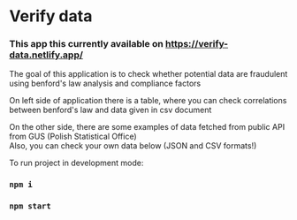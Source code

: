 # Verify data

### This app this currently available on https://verify-data.netlify.app/

The goal of this application is to check whether potential data are fraudulent using benford's law analysis and compliance factors

On left side of application there is a table, where you can check correlations between benford's law and data given in csv document

On the other side, there are some examples of data fetched from public API from GUS (Polish Statistical Office)\
Also, you can check your own data below (JSON and CSV formats!)

To run project in development mode:

### `npm i`
### `npm start`
